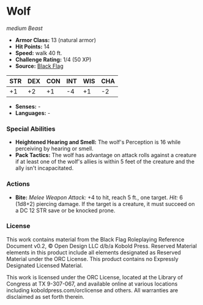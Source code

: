 # Wolf

*medium* *Beast*

- **Armor Class:** 13 (natural armor)
- **Hit Points:** 14 
- **Speed:** walk 40 ft.
- **Challenge Rating:** 1/4 (50 XP)
- **Source:** [Black Flag](https://koboldpress.com/kpstore/product/tovrpg-pg-mv/)

| STR | DEX | CON | INT | WIS | CHA |
| --- | --- | --- | --- | --- | --- |
| +1 | +2 | +1 | -4 | +1 | -2 |

- **Senses:** -
- **Languages:** -

### Special Abilities

- **Heightened Hearing and Smell:** The wolf's Perception is 16 while perceiving by hearing or smell.
- **Pack Tactics:** The wolf has advantage on attack rolls against a creature if at least one of the wolf's allies is within 5 feet of the creature and the ally isn't incapacitated.

### Actions

- **Bite:** _Melee Weapon Attack:_ +4 to hit, reach 5 ft., one target. _Hit:_ 6 (1d8+2) piercing damage. If the target is a creature, it must succeed on a DC 12 STR save or be knocked prone.


### License

This work contains material from the Black Flag Roleplaying Reference Document v0.2, © Open Design LLC d/b/a Kobold Press. Reserved Material elements in this product include all elements designated as Reserved Material under the ORC License. This product contains no Expressly Designated Licensed Material.

This work is licensed under the ORC License, located at the Library of Congress at TX 9-307-067, and available online at various locations including koboldpress.com/orclicense and others. All warranties are disclaimed as set forth therein.
